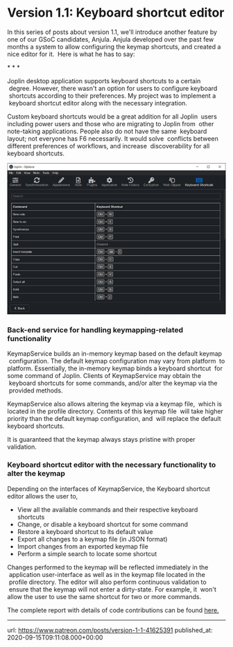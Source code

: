 # Version 1.1: Keyboard shortcut editor

In this series of posts about version 1.1, we'll introduce another feature by one of our GSoC candidates, Anjula. Anjula developed over the past few months a system to allow configuring the keymap shortcuts, and created a nice editor for it.  Here is what he has to say:

\* \* \*

Joplin desktop application supports keyboard shortcuts to a certain  degree. However, there wasn't an option for users to configure keyboard  shortcuts according to their preferences. My project was to implement a  keyboard shortcut editor along with the necessary integration.

Custom keyboard shortcuts would be a great addition for all Joplin  users including power users and those who are migrating to Joplin from  other note-taking applications. People also do not have the same  keyboard layout; not everyone has F6 necessarily. It would solve  conflicts between different preferences of workflows, and increase  discoverability for all keyboard shortcuts.

![](images/20200915-091108_0.png)

### Back-end service for handling keymapping-related functionality

KeymapService builds an in-memory keymap based on the default keymap  configuration. The default keymap configuration may vary from platform  to platform. Essentially, the in-memory keymap binds a keyboard shortcut  for some command of Joplin. Clients of KeymapService may obtain the  keyboard shortcuts for some commands, and/or alter the keymap via the  provided methods.

KeymapService also allows altering the keymap via a keymap file,  which is located in the profile directory. Contents of this keymap file  will take higher priority than the default keymap configuration, and  will replace the default keyboard shortcuts.

It is guaranteed that the keymap always stays pristine with proper validation.

### Keyboard shortcut editor with the necessary functionality to alter the keymap

Depending on the interfaces of KeymapService, the Keyboard shortcut editor allows the user to,

- View all the available commands and their respective keyboard shortcuts
- Change, or disable a keyboard shortcut for some command
- Restore a keyboard shortcut to its default value
- Export all changes to a keymap file (in JSON format)
- Import changes from an exported keymap file
- Perform a simple search to locate some shortcut

Changes performed to the keymap will be reflected immediately in the  application user-interface as well as in the keymap file located in the  profile directory. The editor will also perform continuous validation to  ensure that the keymap will not enter a dirty-state. For example, it  won't allow the user to use the same shortcut for two or more commands.

The complete report with details of code contributions can be found [here.](https://gist.github.com/rahulbansal3005/3d566668a94c882d9f56811e18a2b17f)

* * *

url: https://www.patreon.com/posts/version-1-1-41625391
published_at: 2020-09-15T09:11:08.000+00:00